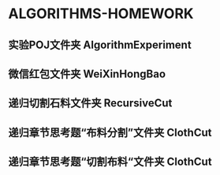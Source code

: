 # ALGORITHMS-HOMEWORK
## 实验POJ文件夹 AlgorithmExperiment
## 微信红包文件夹 WeiXinHongBao

## 递归切割石料文件夹 RecursiveCut

## 递归章节思考题“布料分割”文件夹 ClothCut



## 递归章节思考题“切割布料“文件夹 ClothCut


